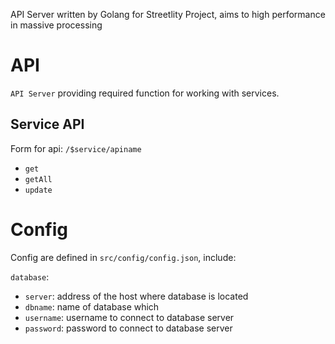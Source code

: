 API Server written by Golang for Streetlity Project, aims to high performance in massive processing

# API
`API Server` providing required function for working with services.

## Service API
Form for api: `/$service/apiname`
- `get`
- `getAll`
- `update`

# Config
Config are defined in `src/config/config.json`, include:

`database`:
- `server`: address of the host where database is located
- `dbname`: name of database which   
- `username`: username to connect to database server
- `password`: password to connect to database server

